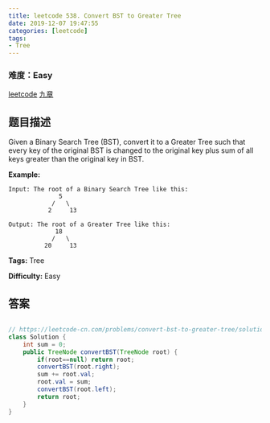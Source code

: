 ```yaml
---
title: leetcode 538. Convert BST to Greater Tree
date: 2019-12-07 19:47:55
categories: [leetcode]
tags:
- Tree
---
```

### 难度：Easy

<a href="https://leetcode.com/problems/convert-bst-to-greater-tree/">leetcode</a>
<a href="https://www.jiuzhang.com/solution/convert-bst-to-greater-tree/">九章</a>
## 题目描述
Given a Binary Search Tree (BST), convert it to a Greater Tree such that every
key of the original BST is changed to the original key plus sum of all keys
greater than the original key in BST.

**Example:**
        
    Input: The root of a Binary Search Tree like this:
                  5
                /   \
               2     13
    
    Output: The root of a Greater Tree like this:
                 18
                /   \
              20     13
    


**Tags:** Tree

**Difficulty:** Easy
## 答案
<!--more-->
```java

// https://leetcode-cn.com/problems/convert-bst-to-greater-tree/solution/ba-er-cha-sou-suo-shu-zhuan-huan-wei-lei-jia-shu-3/
class Solution {
    int sum = 0;
    public TreeNode convertBST(TreeNode root) {
        if(root==null) return root;
        convertBST(root.right);
        sum += root.val;
        root.val = sum;
        convertBST(root.left);
        return root;
    }
}
```
